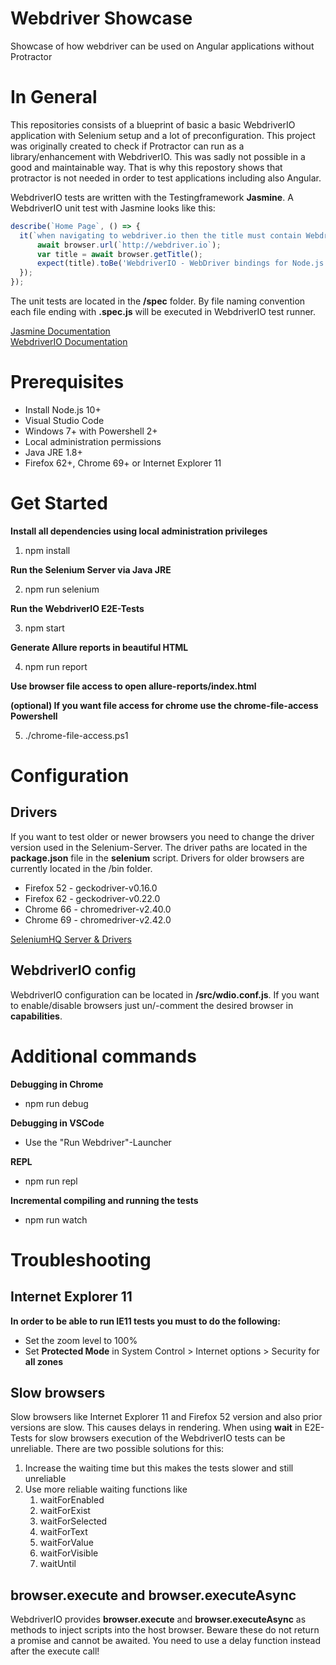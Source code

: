 # Webdriver Showcase
Showcase of how webdriver can be used on Angular applications without Protractor

# In General
This repositories consists of a blueprint of basic a basic WebdriverIO application with Selenium setup and a lot of preconfiguration. This project was originally created to check if Protractor can run as a library/enhancement with WebdriverIO. This was sadly not possible in a good and maintainable way. That is why this repostory shows that protractor is not needed in order to test applications including also Angular.

WebdriverIO tests are written with the Testingframework **Jasmine**. A WebdriverIO unit test with Jasmine looks like this:

```javascript
describe(`Home Page`, () => {
  it(`when navigating to webdriver.io then the title must contain WebdriverIO`, async () => {
      await browser.url(`http://webdriver.io`);
      var title = await browser.getTitle();
      expect(title).toBe('WebdriverIO - WebDriver bindings for Node.js');
  });
});
```

The unit tests are located in the **/spec** folder. By file naming convention each file ending with **.spec.js** will be executed in WebdriverIO test runner.

[Jasmine Documentation](https://jasmine.github.io/2.0/introduction.html)\
[WebdriverIO Documentation](http://webdriver.io/api.html)

# Prerequisites
* Install Node.js 10+
* Visual Studio Code
* Windows 7+ with Powershell 2+
* Local administration permissions
* Java JRE 1.8+
* Firefox 62+, Chrome 69+ or Internet Explorer 11

# Get Started
**Install all dependencies using local administration privileges**

1. npm install

**Run the Selenium Server via Java JRE**

2. npm run selenium

**Run the WebdriverIO E2E-Tests**

3. npm start

**Generate Allure reports in beautiful HTML**

4. npm run report

**Use browser file access to open allure-reports/index.html**

**(optional) If you want file access for chrome use the chrome-file-access Powershell**

5. ./chrome-file-access.ps1

# Configuration

## Drivers
If you want to test older or newer browsers you need to change the driver version used in the Selenium-Server. The driver paths are located in the **package.json** file in the **selenium** script.
Drivers for older browsers are currently located in the /bin folder.
* Firefox 52 - geckodriver-v0.16.0
* Firefox 62 - geckodriver-v0.22.0
* Chrome 66 - chromedriver-v2.40.0
* Chrome 69 - chromedriver-v2.42.0

[SeleniumHQ Server & Drivers](https://www.seleniumhq.org/download/)

## WebdriverIO config
WebdriverIO configuration can be located in **/src/wdio.conf.js**. If you want to enable/disable browsers just un/-comment the desired browser in **capabilities**.

# Additional commands

**Debugging in Chrome**
* npm run debug

**Debugging in VSCode**
* Use the "Run Webdriver"-Launcher

**REPL**
* npm run repl

**Incremental compiling and running the tests**
* npm run watch

# Troubleshooting

## Internet Explorer 11

**In order to be able to run IE11 tests you must to do the following:**
* Set the zoom level to 100%
* Set **Protected Mode** in System Control > Internet options > Security for **all zones**

## Slow browsers
Slow browsers like Internet Explorer 11 and Firefox 52 version and also prior versions are slow. This causes delays in rendering. When using **wait** in E2E-Tests for slow browsers execution of the WebdriverIO tests can be unreliable. There are two possible solutions for this:
1. Increase the waiting time but this makes the tests slower and still unreliable
2. Use more reliable waiting functions like
    1. waitForEnabled
    2. waitForExist
    3. waitForSelected
    4. waitForText
    5. waitForValue
    6. waitForVisible
    7. waitUntil

## browser.execute and browser.executeAsync
WebdriverIO provides **browser.execute** and **browser.executeAsync** as methods to inject scripts into the host browser. Beware these do not return a promise and cannot be awaited. You need to use a delay function instead after the execute call!
